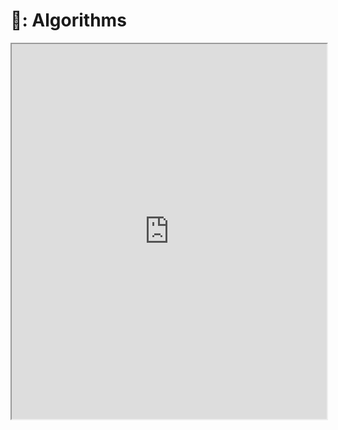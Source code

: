# 🧮: Algorithms

<iframe width="100%" height="600" src="https://docs.google.com/spreadsheets/d/1qjvmZuL7JQvQuXHr94Cs5Y9Ssi2T233B/edit?usp=sharing&ouid=110152388408922065147&rtpof=true&sd=true"></iframe>

